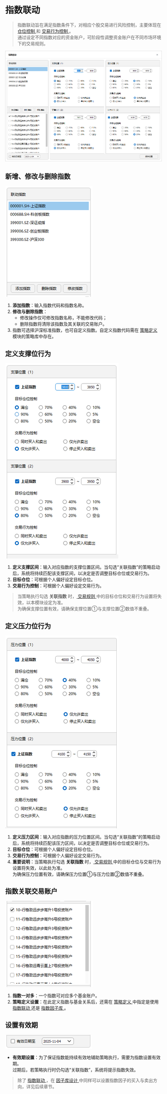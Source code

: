 # 指数联动

> 指数联动旨在满足指数条件下，对相应个股交易进行风险控制，主要体现在 [ 仓位控制 ](./Trading_Rules_Setup.md#目标仓位控制) 和 [ 交易行为控制 ](./Trading_Rules_Setup.md#交易行为控制)。  
> 通过设定不同指数对应的资金账户，可阶段性调整资金账户在不同市场环境下的交易规则。

![](_assets/images/index_link.png)

## 新增、修改与删除指数

![](_assets/images/index_link_edit.png)

1. **添加指数**：输入指数代码和指数名称。  
2. **修改与删除指数**：  
   - 修改操作仅可修改指数名称，不能修改代码；  
   - 删除指数将清除该指数及其关联的交易账户。  
3. 指数可选择沪深标准指数，也可自定义指数。自定义指数代码需在 [ 策略定义 ](./Strategy_Definition.md) 模块的策略库中存在。

## 定义支撑位行为

![](_assets/images/index_link_support.png)

1. **定义支撑区间**：输入对应指数的支撑位置区间。当勾选“关联指数”的策略启动后，系统将持续匹配该支撑区间，以决定是否调整目标仓位或交易行为。  
2. **目标仓位**：可根据个人偏好设定目标仓位。  
3. **交易行为控制**：可根据个人偏好设定交易行为。  

> 当策略执行勾选 **关联指数** 时，[ 交易规则 ](./Trading_Rules.md) 中的目标仓位和交易行为设置将失效，以本模块设定为准。  
> 为确保支撑位置有效，请确保支撑位置①与支撑位置②数值不重叠。

## 定义压力位行为

![](_assets/images/index_link_pressure.png)

1. **定义压力区间**：输入对应指数的压力位置区间。当勾选“关联指数”的策略启动后，系统将持续匹配该压力区间，以决定是否调整目标仓位或交易行为。  
2. **目标仓位**：可根据个人偏好设定目标仓位。  
3. **交易行为控制**：可根据个人偏好设定交易行为。  
4. **重要说明**：当策略执行勾选 **关联指数** 时，[ 交易规则 ](./Trading_Rules.md) 中的目标仓位与交易行为设置将失效，以此处为准。  
   为确保压力位置有效，请确保压力位置①与压力位置②数值不重叠。

## 指数关联交易账户

![](_assets/images/index_link_fund.png)

1. **指数一对多**：一个指数可对应多个基金账户。  
2. **策略定义设置**：在此定义指数与基金关系后，还需在 [ 策略定义 ](./Strategy_Definition.md) 中指定是使用 [ 指数联动 ](./Index_Linkage.md) 还是 [ 指数因子库 ](./Factor_Library_Design.md)。

## 设置有效期

![](_assets/images/index_link_validdate.png)

- **有效期设置**：为了保证指数能持续有效地辅助策略执行，需要为指数设置有效期。  
  过期后，若策略执行时仍勾选“关联指数”，系统将提示指数失效。  

> 除了 [ 指数联动 ](./Index_Linkage.md)，在 [ 因子库设计 ](./Factor_Library_Design.md) 中同样可以设置指数因子的买入与卖出方向，详见后续章节。

